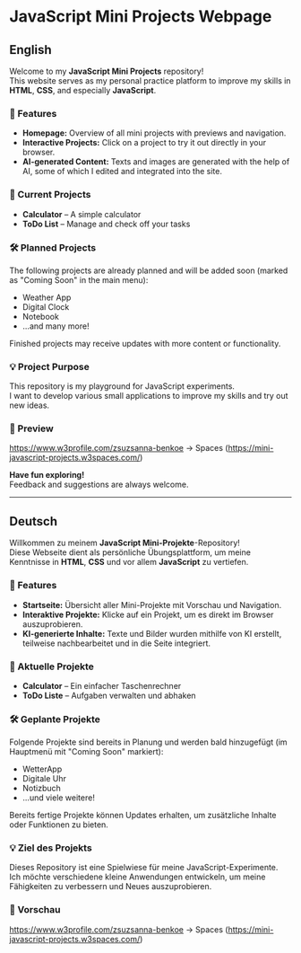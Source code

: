 # JavaScript Mini Projects Webpage


## English

Welcome to my **JavaScript Mini Projects** repository!  
This website serves as my personal practice platform to improve my skills in **HTML**, **CSS**, and especially **JavaScript**.

### 🚀 Features

- **Homepage:** Overview of all mini projects with previews and navigation.
- **Interactive Projects:** Click on a project to try it out directly in your browser.
- **AI-generated Content:** Texts and images are generated with the help of AI, some of which I edited and integrated into the site.

### 🧩 Current Projects

- **Calculator** – A simple calculator
- **ToDo List** – Manage and check off your tasks

### 🛠️ Planned Projects

The following projects are already planned and will be added soon (marked as "Coming Soon" in the main menu):

- Weather App
- Digital Clock
- Notebook
- ...and many more!

Finished projects may receive updates with more content or functionality.

### 💡 Project Purpose

This repository is my playground for JavaScript experiments.  
I want to develop various small applications to improve my skills and try out new ideas.

### 📑 Preview

https://www.w3profile.com/zsuzsanna-benkoe -> Spaces (https://mini-javascript-projects.w3spaces.com/)


**Have fun exploring!**  
Feedback and suggestions are always welcome.


---

## Deutsch

Willkommen zu meinem **JavaScript Mini-Projekte**-Repository!  
Diese Webseite dient als persönliche Übungsplattform, um meine Kenntnisse in **HTML**, **CSS** und vor allem **JavaScript** zu vertiefen.

### 🚀 Features

- **Startseite:** Übersicht aller Mini-Projekte mit Vorschau und Navigation.
- **Interaktive Projekte:** Klicke auf ein Projekt, um es direkt im Browser auszuprobieren.
- **KI-generierte Inhalte:** Texte und Bilder wurden mithilfe von KI erstellt, teilweise nachbearbeitet und in die Seite integriert.

### 🧩 Aktuelle Projekte

- **Calculator** – Ein einfacher Taschenrechner
- **ToDo Liste** – Aufgaben verwalten und abhaken

### 🛠️ Geplante Projekte

Folgende Projekte sind bereits in Planung und werden bald hinzugefügt (im Hauptmenü mit "Coming Soon" markiert):

- WetterApp
- Digitale Uhr
- Notizbuch
- ...und viele weitere!

Bereits fertige Projekte können Updates erhalten, um zusätzliche Inhalte oder Funktionen zu bieten.

### 💡 Ziel des Projekts

Dieses Repository ist eine Spielwiese für meine JavaScript-Experimente.  
Ich möchte verschiedene kleine Anwendungen entwickeln, um meine Fähigkeiten zu verbessern und Neues auszuprobieren.


### 📑 Vorschau
https://www.w3profile.com/zsuzsanna-benkoe -> Spaces (https://mini-javascript-projects.w3spaces.com/)

